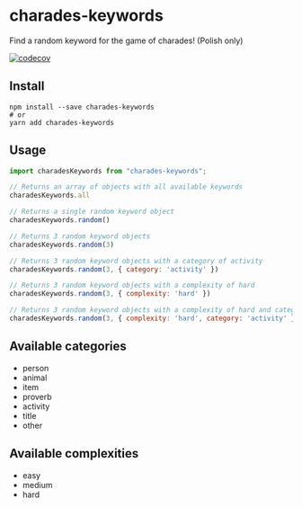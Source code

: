 # charades-keywords

Find a random keyword for the game of charades! (Polish only)

[![codecov](https://codecov.io/gh/theCybulski/charades-keywords/branch/master/graph/badge.svg?token=UQR6ZPM29W)](https://codecov.io/gh/theCybulski/charades-keywords)

## Install
```
npm install --save charades-keywords
# or
yarn add charades-keywords
```

## Usage
```js
import charadesKeywords from "charades-keywords";

// Returns an array of objects with all available keywords
charadesKeywords.all

// Returns a single random keyword object
charadesKeywords.random()

// Returns 3 random keyword objects
charadesKeywords.random(3)

// Returns 3 random keyword objects with a category of activity
charadesKeywords.random(3, { category: 'activity' })

// Returns 3 random keyword objects with a complexity of hard
charadesKeywords.random(3, { complexity: 'hard' })

// Returns 3 random keyword objects with a complexity of hard and category of activity
charadesKeywords.random(3, { complexity: 'hard', category: 'activity' })
```

## Available categories
- person
- animal
- item
- proverb
- activity
- title
- other

## Available complexities
- easy
- medium
- hard
